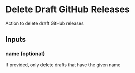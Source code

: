 # Delete Draft GitHub Releases
Action to delete draft GitHub releases

## Inputs

### name (optional)
If provided, only delete drafts that have the given name

